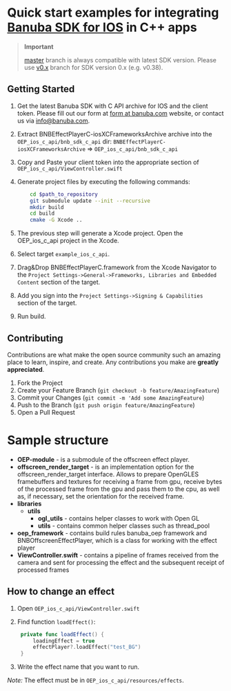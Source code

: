 # Quick start examples for integrating [Banuba SDK for IOS](https://docs.banuba.com/face-ar-sdk/ios/ios_overview/) in C++ apps

> **Important**
>
>[master](../../tree/master) branch is always compatible with latest SDK version. Please use [v0.x](../../tree/v0.x) branch for SDK version 0.x (e.g. v0.38).

## Getting Started

1. Get the latest Banuba SDK with C API archive for IOS and the client token. Please fill out our form at [form at banuba.com](https://www.banuba.com/face-filters-sdk) website, or contact us via [info@banuba.com](mailto:info@banuba.com).
2. Extract BNBEffectPlayerC-iosXCFrameworksArchive archive into the `OEP_ios_c_api/bnb_sdk_c_api` dir:
    `BNBEffectPlayerC-iosXCFrameworksArchive` => `OEP_ios_c_api/bnb_sdk_c_api`
3. Copy and Paste your client token into the appropriate section of `OEP_ios_c_api/ViewController.swift`
4. Generate project files by executing the following commands:

    ```sh
        cd $path_to_repository
        git submodule update --init --recursive
        mkdir build
        cd build
        cmake -G Xcode ..
    ```

7. The previous step will generate a Xcode project. Open the OEP_ios_c_api project in the Xcode.
8. Select target `example_ios_c_api`.
9. Drag&Drop BNBEffectPlayerC.framework from the Xcode Navigator to the `Project Settings->General->Frameworks, Libraries and Embedded Content` section of the target.
10. Add you sign into the `Project Settings->Signing & Capabilities` section of the target.
11. Run build.

## Contributing

Contributions are what make the open source community such an amazing place to learn, inspire, and create. Any contributions you make are **greatly appreciated**.

1. Fork the Project
2. Create your Feature Branch (`git checkout -b feature/AmazingFeature`)
3. Commit your Changes (`git commit -m 'Add some AmazingFeature`)
4. Push to the Branch (`git push origin feature/AmazingFeature`)
5. Open a Pull Request

# Sample structure

- **OEP-module** - is a submodule of the offscreen effect player.
- **offscreen_render_target** - is an implementation option for the offscreen_render_target interface. Allows to prepare OpenGLES framebuffers and textures for receiving a frame from gpu, receive bytes of the processed frame from the gpu and pass them to the cpu, as well as, if necessary, set the orientation for the received frame.
- **libraries**
    - **utils**
        - **ogl_utils** - contains helper classes to work with Open GL
        - **utils** - сontains common helper classes such as thread_pool
- **oep_framework** - contains build rules banuba_oep framework and BNBOffscreenEffectPlayer, which is a class for working with the effect player 
- **ViewController.swift** - contains a pipeline of frames received from the camera and sent for processing the effect and the subsequent receipt of processed frames

## How to change an effect

1. Open `OEP_ios_c_api/ViewController.swift`
2. Find function `loadEffect()`:

   ```swift
    private func loadEffect() {
        loadingEffect = true
        effectPlayer?.loadEffect("test_BG")
    }
   ```

3. Write the effect name that you want to run.

*Note:* The effect must be in `OEP_ios_c_api/resources/effects`.
